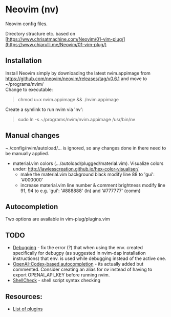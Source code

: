 # Neovim (nv)
Neovim config files.

Directory structure etc. based on [https://www.chrisatmachine.com/Neovim/01-vim-plug/](https://www.chiarulli.me/Neovim/01-vim-plug/)

## Installation
Install Neovim simply by downloading the latest nvim.appimage from
https://github.com/neovim/neovim/releases/tag/v0.6.1 and move to ~/programs/nvim/  
Change to executable:
> chmod u+x nvim.appimage && ./nvim.appimage

Create a symlink to run nvim via 'nv':
> sudo ln -s ~/programs/nvim/nvim.appimage /usr/bin/nv

## Manual changes
~./config/nvim/autoload/... is ignored, so any changes done in there need to be manually applied.

- material.vim colors (.../autoload/plugged/material.vim). Visualize colors under: http://lawlesscreation.github.io/hex-color-visualiser/
  - make the material.vim background black
    modify line 88 to 'gui': '#000000'
  - increase material.vim line number & comment brightness
    modify line 91, 94 to e.g. 'gui': '#888888' (ln) and '#777777' (comm)


## Autocompletion
Two options are available in vim-plug/plugins.vim


## TODO
- [Debugging](https://github.com/mfussenegger/nvim-dap) - fix the error (?) that when using the env. created specifically for debugpy (as suggested in nvim-dap installation instructions) that env. is used while debugging instead of the active one.
- [OpenAI-Codex-based autocompletion](https://github.com/jameshiew/nvim-magic) - its actually added but commented. Consider creating an alias for *nv* instead of having to export OPENAI_API_KEY before running nvim.
- [ShellCheck](https://github.com/koalaman/shellcheck) - shell script syntax checking


## Resources:
- [List of plugins](https://github.com/rockerBOO/awesome-neovim#preconfigured-configurations)
